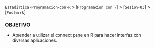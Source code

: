 `Estadistica-Programacion-con-R` > [`Programacion con R`] > [`Sesion-03`] > [`Postwork`] 

### OBJETIVO
- Aprender a utilizar el connect pane en R para hacer interfaz con diversas aplicaciones.
